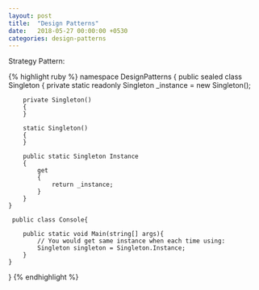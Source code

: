 ```yaml
---
layout: post
title:  "Design Patterns"
date:   2018-05-27 00:00:00 +0530
categories: design-patterns
---
```


Strategy Pattern:

{% highlight ruby %}
namespace DesignPatterns
{
    public sealed class Singleton
    {
        private static readonly Singleton _instance = new Singleton();

        private Singleton()
        {
        }

        static Singleton()
        {
        }

        public static Singleton Instance
        {
            get
            {
                return _instance;
            }
        }
    }

     public class Console{

        public static void Main(string[] args){
            // You would get same instance when each time using:
            Singleton singleton = Singleton.Instance;
        }
    }
}
{% endhighlight %}

